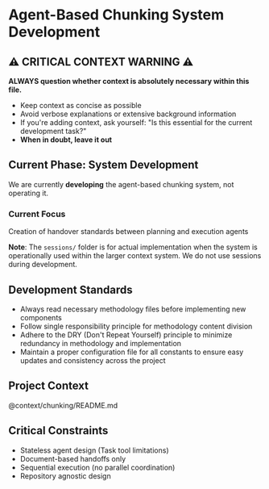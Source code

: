 # Agent-Based Chunking System Development

## ⚠️ CRITICAL CONTEXT WARNING ⚠️
**ALWAYS question whether context is absolutely necessary within this file.**
- Keep context as concise as possible
- Avoid verbose explanations or extensive background information
- If you're adding context, ask yourself: "Is this essential for the current development task?"
- **When in doubt, leave it out**

## Current Phase: System Development
We are currently **developing** the agent-based chunking system, not operating it. 
### Current Focus
Creation of handover standards between planning and execution agents

**Note**: The `sessions/` folder is for actual implementation when the system is operationally used within the larger context system. We do not use sessions during development.

## Development Standards
- Always read necessary methodology files before implementing new components
- Follow single responsibility principle for methodology content division
- Adhere to the DRY (Don't Repeat Yourself) principle to minimize redundancy in methodology and implementation
- Maintain a proper configuration file for all constants to ensure easy updates and consistency across the project

## Project Context
@context/chunking/README.md

## Critical Constraints
- Stateless agent design (Task tool limitations)
- Document-based handoffs only
- Sequential execution (no parallel coordination)
- Repository agnostic design